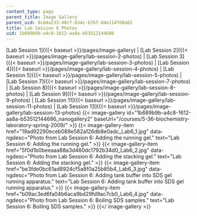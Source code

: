 ```yaml
---
content_type: page
parent_title: Image Gallery
parent_uid: 9c84a233-40cf-834c-b76f-84e114f60a02
title: Lab Session 6 Photos
uid: 1b689b9b-a4c8-1612-aa8a-b53512144686
---
```


[Lab Session 1]({{< baseurl >}}/pages/image-gallery) | [Lab Session 2]({{< baseurl >}}/pages/image-gallery/lab-session-2-photos) | [Lab Session 3]({{< baseurl >}}/pages/image-gallery/lab-session-3-photos) | [Lab Session 4]({{< baseurl >}}/pages/image-gallery/lab-session-4-photos) | [Lab Session 5]({{< baseurl >}}/pages/image-gallery/lab-session-5-photos) | [Lab Session 7]({{< baseurl >}}/pages/image-gallery/lab-session-7-photos) | [Lab Session 8]({{< baseurl >}}/pages/image-gallery/lab-session-8-photos) | [Lab Session 9]({{< baseurl >}}/pages/image-gallery/lab-session-9-photos) | [Lab Session 11]({{< baseurl >}}/pages/image-gallery/lab-session-11-photos) | [Lab Session 13]({{< baseurl >}}/pages/image-gallery/lab-session-13-photos)
{{< image-gallery id="1b689b9b-a4c8-1612-aa8a-b53512144686_nanogallery2" baseUrl="/courses/5-36-biochemistry-laboratory-spring-2009/" >}}
{{< image-gallery-item href="19ad92290eceb089e582a126db8e0adc_Lab6_1.jpg" data-ngdesc="Photo from Lab Session 6: Adding the running gel." text="Lab Session 6: Adding the running gel." >}}
{{< image-gallery-item href="5f0d1b0beeaaa88a3d460dc1792b34d0_Lab6_2.jpg" data-ngdesc="Photo from Lab Session 6: Adding the stacking gel." text="Lab Session 6: Adding the stacking gel." >}}
{{< image-gallery-item href="be3fde0bc61ad8924cf5a8f0a25b85b4_Lab6_3.jpg" data-ngdesc="Photo from Lab Session 6: Adding tank buffer into SDS gel running apparatus." text="Lab Session 6: Adding tank buffer into SDS gel running apparatus." >}}
{{< image-gallery-item href="b09ac3ed6fa04b6aca9bd29fd9ac7cb0_Lab6_4.jpg" data-ngdesc="Photo from Lab Session 6: Boiling SDS samples." text="Lab Session 6: Boiling SDS samples." >}}
{{</ image-gallery >}}